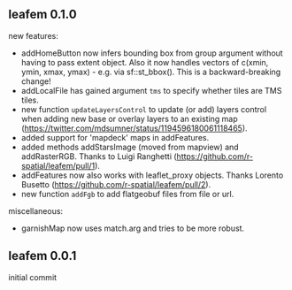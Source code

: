 ## leafem 0.1.0

new features:

  * addHomeButton now infers bounding box from group argument without having to pass extent object. Also it now handles vectors of c(xmin, ymin, xmax, ymax) - e.g. via sf::st_bbox(). This is a backward-breaking change!
  * addLocalFile has gained argument `tms` to specify whether tiles are TMS tiles.
  * new function `updateLayersControl` to update (or add) layers control when adding new base or overlay layers to an existing map (https://twitter.com/mdsumner/status/1194596180061118465).
  * added support for 'mapdeck' maps in addFeatures.
  * added methods addStarsImage (moved from mapview) and addRasterRGB. Thanks to Luigi Ranghetti (https://github.com/r-spatial/leafem/pull/1).
  * addFeatures now also works with leaflet_proxy objects. Thanks Lorento Busetto (https://github.com/r-spatial/leafem/pull/2).
  * new function `addFgb` to add flatgeobuf files from file or url.
  
miscellaneous:

  * garnishMap now uses match.arg and tries to be more robust.

## leafem 0.0.1

initial commit
